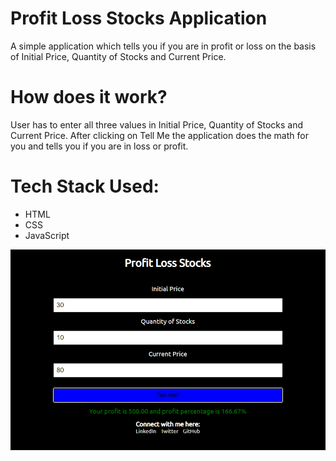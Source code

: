 <h1>Profit Loss Stocks Application</h1>
A simple application which tells you if you are in profit or loss on the basis of Initial Price, Quantity of Stocks and Current Price.

<h1>How does it work?</h1>
User has to enter all three values in Initial Price, Quantity of Stocks and Current Price. After clicking on Tell Me the application does the math for you and tells you if you are in loss or profit.

<h1>Tech Stack Used:</h1>
<ul>
    <li>HTML</li>
    <li>CSS</li>
    <li>JavaScript</li>
</ul>

<img src="/images/ProfitLoss.PNG">